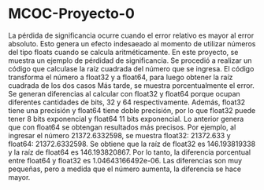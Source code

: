 # MCOC-Proyecto-0

La pérdida de significancia ocurre cuando el error relativo es mayor al error absoluto. Esto genera un efecto indesaeado al momento de utilizar números del tipo floats cuando se calcula aritméticamente.
En este proyecto, se muestra un ejemplo de pérdidad de significancia. Se procedió a realizar un código que calculase la raíz cuadrada del número que se ingresa. El código transforma el número a float32 y a float64, para luego obtener la raíz cuadrada de los dos casos Más tarde, se muestra porcentualmente el error. 
Se generan diferencias al calcular con float32 y float64 porque ocupan diferentes cantidades de bits, 32 y 64 respectivamente. Además, float32 tiene una precisión y float64 tiene doble precisión, por lo que float32 puede tener 8 bits exponencial y float64 11 bits exponencial. Lo anterior genera que con float64 se obtengan resultados más precisos.
Por ejemplo, al ingresar el número 21372.6332598, se muestra float32: 21372.633 y float64: 21372.6332598.
Se obtiene que la raíz de float32 es 146.193819338 y la raíz de float64 es 146.193820867. Por lo tanto, la diferencia porcentual entre float64 y float32 es 1.04643166492e-06.
Las diferencias son muy pequeñas, pero a medida que el número aumenta, la diferencia se hace mayor.
